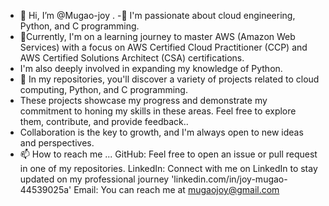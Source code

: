 - 👋 Hi, I’m @Mugao-joy .
-👀 I'm passionate about cloud engineering, Python, and C programming.
- 🌱Currently, I'm on a learning journey to master AWS (Amazon Web Services) with a focus on AWS Certified Cloud Practitioner (CCP) and AWS Certified Solutions Architect (CSA) certifications.
-  I'm also deeply involved in expanding my knowledge of Python.
- 💞️ In my repositories, you'll discover a variety of projects related to cloud computing, Python, and C programming.
- These projects showcase my progress and demonstrate my commitment to honing my skills in these areas. Feel free to explore them, contribute, and provide feedback..
- Collaboration is the key to growth, and I'm always open to new ideas and perspectives.
- 📫 How to reach me ... GitHub: Feel free to open an issue or pull request in one of my repositories.
LinkedIn: Connect with me on LinkedIn to stay updated on my professional journey 'linkedin.com/in/joy-mugao-44539025a'
Email: You can reach me at mugaojoy@gmail.com

<!---
Mugao-joy/Mugao-joy is a ✨ special ✨ repository because its `README.md` (this file) appears on your GitHub profile.
You can click the Preview link to take a look at your changes.
--->
